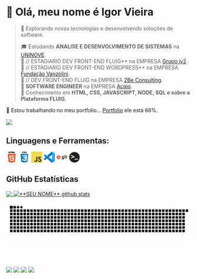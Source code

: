 # 💜 Olá, meu nome é Igor Vieira

>
> 🤔  Explorando novas tecnologias e desenvolvendo soluções de software.
>
> 🎓  Estudando **ANALISE E DESENVOLVIMENTO DE SISTEMAS** na [UNINOVE](https://www.uninove.br/).<br>
> 💼  // ESTAGIARIO DEV FRONT-END FLUIG** na EMPRESA [Grupo iv2](https://iv2.com.br/).<br>
> 💼  // ESTAGIARIO DEV FRONT-END WORDPRESS** na EMPRESA [Fundação Vanzolini](https://vanzolini.org.br/).<br>
> 💼  // DEV FRONT-END FLUIG na EMPRESA [2Be Consulting](https://2beconsulting.com.br/).<br>
> 💼  **SOFTWARE ENGINEER** na EMPRESA [Acqio](https://acqio.com.br/).<br>
> 🌱  Conhecimento em **HTML, CSS, JAVASCRIPT, NODE, SQL e sobre a Plataforma FLUIG**.


🔭 Estou trabalhando no meu portfolio... [Portfolio](https://kinnitchi.github.io/portfolio/) ele está 66%.


<img align="center" width="600" src="https://i.pinimg.com/originals/54/e3/7d/54e37d8074ebcde1d96c77d7b2a7f310.gif"/>

## **Linguagens e Ferramentas:**  



<code><img height="30" src="https://raw.githubusercontent.com/github/explore/80688e429a7d4ef2fca1e82350fe8e3517d3494d/topics/html/html.png"></code>
<code><img height="30" src="https://raw.githubusercontent.com/github/explore/80688e429a7d4ef2fca1e82350fe8e3517d3494d/topics/css/css.png"></code>
<code><img height="30" src="https://raw.githubusercontent.com/github/explore/80688e429a7d4ef2fca1e82350fe8e3517d3494d/topics/javascript/javascript.png"></code>
<code><img height="30" src="https://raw.githubusercontent.com/github/explore/80688e429a7d4ef2fca1e82350fe8e3517d3494d/topics/visual-studio-code/visual-studio-code.png"></code>
<code><img height="30" src="https://raw.githubusercontent.com/github/explore/80688e429a7d4ef2fca1e82350fe8e3517d3494d/topics/git/git.png"></code>
<code><img height="30" src="https://raw.githubusercontent.com/github/explore/80688e429a7d4ef2fca1e82350fe8e3517d3494d/topics/terminal/terminal.png"></code>




## **GitHub Estatísticas**

<a href="https://github.com/Kinnitchi">
  <img align="center" src="https://github-readme-stats.vercel.app/api/top-langs/?username=kinnitchi&theme=dark&hide_langs_below=1" />
</a>

<a href="https://github.com/Kinnitchi">
 <img align="center" src="https://github-readme-stats.vercel.app/api?username=Kinnitchi&show_icons=true&theme=dark&line_height=27" alt="**SEU NOME** github stats"/>

![Snake animation](https://github.com/kinnitchi/kinnitchi/blob/output/github-contribution-grid-snake.svg)

<br>
<br>

<a href="https://www.youtube.com/channel/UCo-u0Q45LwQ238a4p1kaPgg" target="_blank"><img src="https://img.shields.io/badge/YouTube-FF0000?style=for-the-badge&logo=youtube&logoColor=white" target="_blank"></a>
  <a href="https://www.instagram.com/kinnitchi" target="_blank"><img src="https://img.shields.io/badge/-Instagram-%23E4405F?style=for-the-badge&logo=instagram&logoColor=white" target="_blank"></a>
 	<a href="https://www.twitch.tv/kinnitchi" target="_blank"><img src="https://img.shields.io/badge/Twitch-9146FF?style=for-the-badge&logo=twitch&logoColor=white" target="_blank"></a> 
  <a href="https://www.linkedin.com/in/kinnitchi" target="_blank"><img src="https://img.shields.io/badge/-LinkedIn-%230077B5?style=for-the-badge&logo=linkedin&logoColor=white" target="_blank"></a> 


